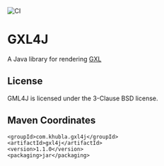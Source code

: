 
![CI](https://github.com/teverett/gxl4j/workflows/CI/badge.svg)

GXL4J
=============

A Java library for rendering [GXL](https://en.wikipedia.org/wiki/GXL)

License
-------------

GML4J is licensed under the 3-Clause BSD license.

Maven Coordinates
-------------

```
<groupId>com.khubla.gxl4j</groupId>
<artifactId>gxl4j</artifactId>
<version>1.1.0</version>
<packaging>jar</packaging>
```

